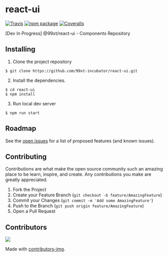 # react-ui

[![Travis][build-badge]][build]
[![npm package][npm-badge]][npm]
[![Coveralls][coveralls-badge]][coveralls]

[Dev In Progress] @99xt/react-ui - Components Repository

## Installing

1. Clone the project repository

```
$ git clone https://github.com/99xt-incubator/react-ui.git
```

2. Install the dependencies.
```
$ cd react-ui
$ npm install
```

3. Run local dev server
```
$ npm run start
```

## Roadmap

See the [open issues](https://github.com/99xt-incubator/react-ui/issues) for a list of proposed features (and known issues).

## Contributing

Contributions are what make the open source community such an amazing place to be learn, inspire, and create. Any contributions you make are greatly appreciated.

1. Fork the Project
2. Create your Feature Branch (`git checkout -b feature/AmazingFeature`)
3. Commit your Changes (`git commit -m 'Add some AmazingFeature'`)
4. Push to the Branch (`git push origin feature/AmazingFeature`)
5. Open a Pull Request


## Contributors

<a href="https://github.com/99xt-incubator/react-ui/graphs/contributors">
  <img src="https://contributors-img.firebaseapp.com/image?repo=99xt-incubator/react-ui" />
</a>

Made with [contributors-img](https://contributors-img.firebaseapp.com).

[build-badge]: https://img.shields.io/travis/user/repo/master.png?style=flat-square
[build]: https://travis-ci.org/user/repo

[npm-badge]: https://img.shields.io/npm/v/npm-package.png?style=flat-square
[npm]: https://www.npmjs.org/package/npm-package

[coveralls-badge]: https://img.shields.io/coveralls/user/repo/master.png?style=flat-square
[coveralls]: https://coveralls.io/github/user/repo


